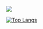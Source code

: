 <img src="https://capsule-render.vercel.app/api?type=waving&color=BDBDC8&height=150&section=header&text=Sanghwi's%20Development%20Diary&fontSize=30" />


[![Top Langs](https://github-readme-stats.vercel.app/api/top-langs/?username=creatub)](https://github.com/anuraghazra/github-readme-stats)


<!--
**creatub/creatub** is a ✨ _special_ ✨ repository because its `README.md` (this file) appears on your GitHub profile.

Here are some ideas to get you started:

- 🔭 I’m currently working on ...
- 🌱 I’m currently learning ...
- 👯 I’m looking to collaborate on ...
- 🤔 I’m looking for help with ...
- 💬 Ask me about ...
- 📫 How to reach me: ...
- 😄 Pronouns: ...
- ⚡ Fun fact: ...
-->
